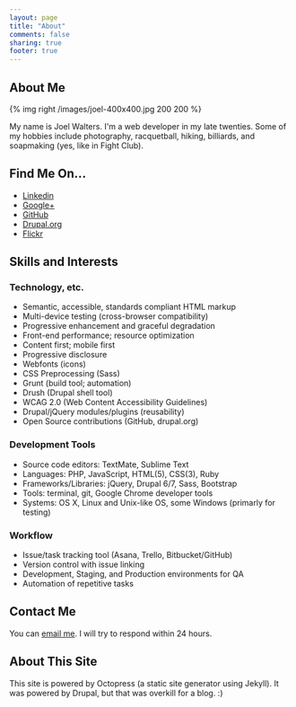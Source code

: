 ```yaml
---
layout: page
title: "About"
comments: false
sharing: true
footer: true
---
```


## About Me

{% img right /images/joel-400x400.jpg 200 200 %}

My name is Joel Walters. I'm a web developer in my late twenties. Some of my hobbies include photography, racquetball, hiking, billiards, and soapmaking (yes, like in Fight Club).

## Find Me On...

* [Linkedin](http://www.linkedin.com/in/jtwal)
* [Google+](https://plus.google.com/+JoelWalters)
* [GitHub](https://github.com/jtwalters)
* [Drupal.org](https://drupal.org/user/1052318)
* [Flickr](http://www.flickr.com/photos/jtw84)

## Skills and Interests

### Technology, etc.

- Semantic, accessible, standards compliant HTML markup
- Multi-device testing (cross-browser compatibility)
- Progressive enhancement and graceful degradation
- Front-end performance; resource optimization
- Content first; mobile first
- Progressive disclosure
- Webfonts (icons)
- CSS Preprocessing (Sass)
- Grunt (build tool; automation)
- Drush (Drupal shell tool)
- WCAG 2.0 (Web Content Accessibility Guidelines)
- Drupal/jQuery modules/plugins (reusability)
- Open Source contributions (GitHub, drupal.org)

### Development Tools

- Source code editors: TextMate, Sublime Text
- Languages: PHP, JavaScript, HTML(5), CSS(3), Ruby
- Frameworks/Libraries: jQuery, Drupal 6/7, Sass, Bootstrap
- Tools: terminal, git, Google Chrome developer tools
- Systems: OS X, Linux and Unix-like OS, some Windows (primarly for testing)

### Workflow

- Issue/task tracking tool (Asana, Trello, Bitbucket/GitHub)
- Version control with issue linking
- Development, Staging, and Production environments for QA
- Automation of repetitive tasks

## Contact Me

You can <a target="_blank" href="http://www.google.com/recaptcha/mailhide/d?k=01ltd986N2a6qrD_bono1HAA==&c=ppDYSR5dJirogWZGamibOg1rGgc3C3wSCg5He0AMGmY=">email me</a>. I will try to respond within 24 hours.

## About This Site

This site is powered by Octopress (a static site generator using Jekyll). It was powered by Drupal, but that was overkill for a blog. :)